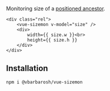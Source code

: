 Monitoring size of a [positioned ancestor](https://www.w3.org/TR/css-position-3/#comp-abspos).

    <div class="rel">
        <vue-sizemon v-model="size" />
        <div>
            width={{ size.w }}<br>
            height={{ size.h }}
        </div> 
    </div>

## Installation

    npm i @vbarbarosh/vue-sizemon
